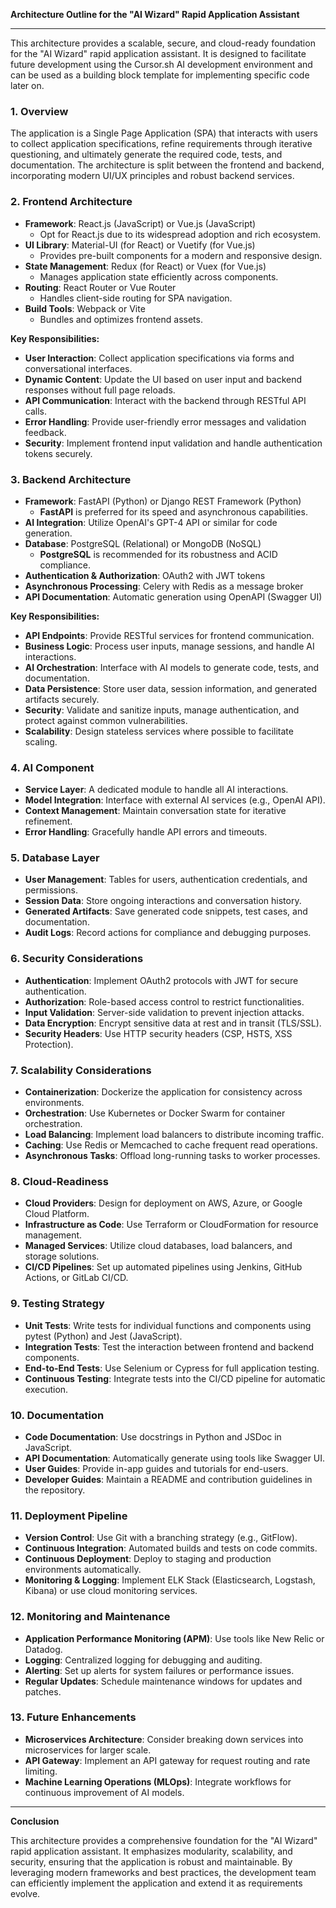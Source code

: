 **Architecture Outline for the "AI Wizard" Rapid Application Assistant**

---

This architecture provides a scalable, secure, and cloud-ready foundation for the "AI Wizard" rapid application assistant. It is designed to facilitate future development using the Cursor.sh AI development environment and can be used as a building block template for implementing specific code later on.

### **1. Overview**

The application is a Single Page Application (SPA) that interacts with users to collect application specifications, refine requirements through iterative questioning, and ultimately generate the required code, tests, and documentation. The architecture is split between the frontend and backend, incorporating modern UI/UX principles and robust backend services.

### **2. Frontend Architecture**

- **Framework**: React.js (JavaScript) or Vue.js (JavaScript)
  - Opt for React.js due to its widespread adoption and rich ecosystem.
- **UI Library**: Material-UI (for React) or Vuetify (for Vue.js)
  - Provides pre-built components for a modern and responsive design.
- **State Management**: Redux (for React) or Vuex (for Vue.js)
  - Manages application state efficiently across components.
- **Routing**: React Router or Vue Router
  - Handles client-side routing for SPA navigation.
- **Build Tools**: Webpack or Vite
  - Bundles and optimizes frontend assets.

**Key Responsibilities:**

- **User Interaction**: Collect application specifications via forms and conversational interfaces.
- **Dynamic Content**: Update the UI based on user input and backend responses without full page reloads.
- **API Communication**: Interact with the backend through RESTful API calls.
- **Error Handling**: Provide user-friendly error messages and validation feedback.
- **Security**: Implement frontend input validation and handle authentication tokens securely.

### **3. Backend Architecture**

- **Framework**: FastAPI (Python) or Django REST Framework (Python)
  - **FastAPI** is preferred for its speed and asynchronous capabilities.
- **AI Integration**: Utilize OpenAI's GPT-4 API or similar for code generation.
- **Database**: PostgreSQL (Relational) or MongoDB (NoSQL)
  - **PostgreSQL** is recommended for its robustness and ACID compliance.
- **Authentication & Authorization**: OAuth2 with JWT tokens
- **Asynchronous Processing**: Celery with Redis as a message broker
- **API Documentation**: Automatic generation using OpenAPI (Swagger UI)

**Key Responsibilities:**

- **API Endpoints**: Provide RESTful services for frontend communication.
- **Business Logic**: Process user inputs, manage sessions, and handle AI interactions.
- **AI Orchestration**: Interface with AI models to generate code, tests, and documentation.
- **Data Persistence**: Store user data, session information, and generated artifacts securely.
- **Security**: Validate and sanitize inputs, manage authentication, and protect against common vulnerabilities.
- **Scalability**: Design stateless services where possible to facilitate scaling.

### **4. AI Component**

- **Service Layer**: A dedicated module to handle all AI interactions.
- **Model Integration**: Interface with external AI services (e.g., OpenAI API).
- **Context Management**: Maintain conversation state for iterative refinement.
- **Error Handling**: Gracefully handle API errors and timeouts.

### **5. Database Layer**

- **User Management**: Tables for users, authentication credentials, and permissions.
- **Session Data**: Store ongoing interactions and conversation history.
- **Generated Artifacts**: Save generated code snippets, test cases, and documentation.
- **Audit Logs**: Record actions for compliance and debugging purposes.

### **6. Security Considerations**

- **Authentication**: Implement OAuth2 protocols with JWT for secure authentication.
- **Authorization**: Role-based access control to restrict functionalities.
- **Input Validation**: Server-side validation to prevent injection attacks.
- **Data Encryption**: Encrypt sensitive data at rest and in transit (TLS/SSL).
- **Security Headers**: Use HTTP security headers (CSP, HSTS, XSS Protection).

### **7. Scalability Considerations**

- **Containerization**: Dockerize the application for consistency across environments.
- **Orchestration**: Use Kubernetes or Docker Swarm for container orchestration.
- **Load Balancing**: Implement load balancers to distribute incoming traffic.
- **Caching**: Use Redis or Memcached to cache frequent read operations.
- **Asynchronous Tasks**: Offload long-running tasks to worker processes.

### **8. Cloud-Readiness**

- **Cloud Providers**: Design for deployment on AWS, Azure, or Google Cloud Platform.
- **Infrastructure as Code**: Use Terraform or CloudFormation for resource management.
- **Managed Services**: Utilize cloud databases, load balancers, and storage solutions.
- **CI/CD Pipelines**: Set up automated pipelines using Jenkins, GitHub Actions, or GitLab CI/CD.

### **9. Testing Strategy**

- **Unit Tests**: Write tests for individual functions and components using pytest (Python) and Jest (JavaScript).
- **Integration Tests**: Test the interaction between frontend and backend components.
- **End-to-End Tests**: Use Selenium or Cypress for full application testing.
- **Continuous Testing**: Integrate tests into the CI/CD pipeline for automatic execution.

### **10. Documentation**

- **Code Documentation**: Use docstrings in Python and JSDoc in JavaScript.
- **API Documentation**: Automatically generate using tools like Swagger UI.
- **User Guides**: Provide in-app guides and tutorials for end-users.
- **Developer Guides**: Maintain a README and contribution guidelines in the repository.

### **11. Deployment Pipeline**

- **Version Control**: Use Git with a branching strategy (e.g., GitFlow).
- **Continuous Integration**: Automated builds and tests on code commits.
- **Continuous Deployment**: Deploy to staging and production environments automatically.
- **Monitoring & Logging**: Implement ELK Stack (Elasticsearch, Logstash, Kibana) or use cloud monitoring services.

### **12. Monitoring and Maintenance**

- **Application Performance Monitoring (APM)**: Use tools like New Relic or Datadog.
- **Logging**: Centralized logging for debugging and auditing.
- **Alerting**: Set up alerts for system failures or performance issues.
- **Regular Updates**: Schedule maintenance windows for updates and patches.

### **13. Future Enhancements**

- **Microservices Architecture**: Consider breaking down services into microservices for larger scale.
- **API Gateway**: Implement an API gateway for request routing and rate limiting.
- **Machine Learning Operations (MLOps)**: Integrate workflows for continuous improvement of AI models.

---

**Conclusion**

This architecture provides a comprehensive foundation for the "AI Wizard" rapid application assistant. It emphasizes modularity, scalability, and security, ensuring that the application is robust and maintainable. By leveraging modern frameworks and best practices, the development team can efficiently implement the application and extend it as requirements evolve.